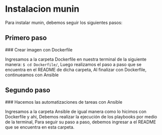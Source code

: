 # Instalacion munin
Para instalar munin, debemos seguir los siguientes pasos:
 
<h2>Primero paso</h2>
### Crear imagen con Dockerfile

Ingresamos a la carpeta Dockerfile en nuestra terminal de la siguiente manera: ```$ cd Dockerfile/```, Luego realizamos el paso a paso que se encuentra en el README de dicha carpeta, Al finalizar con Dockerfile, continueamos con Ansible

<h2>Segundo paso</h2>
### Hacemos las automatizaciones de tareas con Ansible

Ingresamos a la carpeta Ansible de igual manera como lo hicimos con Dockerfile y ahi, Debemos realizar la ejecución de los playbooks por medio de la terminal, Para seguir su paso a paso, debemos ingresar a el README que se encuentra en esta carpeta.
